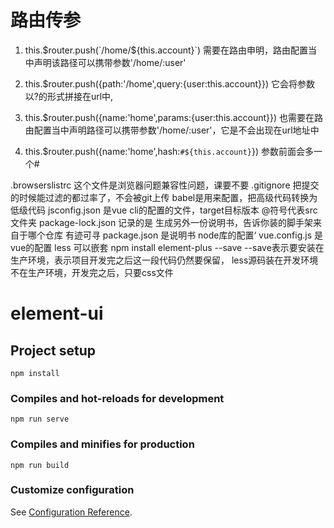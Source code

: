 # 路由传参
1. this.$router.push(`/home/${this.account}`) 需要在路由申明，路由配置当中声明该路径可以携带参数'/home/:user'

2. this.$router.push({path:'/home',query:{user:this.account}}) 它会将参数以?的形式拼接在url中,

3. this.$router.push({name:'home',params:{user:this.account}}) 也需要在路由配置当中声明路径可以携带参数'/home/:user'，它是不会出现在url地址中

4. this.$router.push({name:'home',hash:`#${this.account}`}) 参数前面会多一个#





.browserslistrc 这个文件是浏览器问题兼容性问题，课要不要
.gitignore 把提交的时候能过滤的都过率了，不会被git上传
babel是用来配置，把高级代码转换为低级代码
jsconfig.json 是vue cli的配置的文件，target目标版本 @符号代表src文件夹
package-lock.json 记录的是  生成另外一份说明书，告诉你装的脚手架来自于哪个仓库 有迹可寻
package.json 是说明书 node库的配置‘
vue.config.js 是vue的配置
less 可以嵌套
npm install element-plus --save --save表示要安装在生产环境，表示项目开发完之后这一段代码仍然要保留，
less源码装在开发环境不在生产环境，开发完之后，只要css文件
# element-ui

## Project setup
```
npm install
```

### Compiles and hot-reloads for development
```
npm run serve
```

### Compiles and minifies for production
```
npm run build
```

### Customize configuration
See [Configuration Reference](https://cli.vuejs.org/config/).

